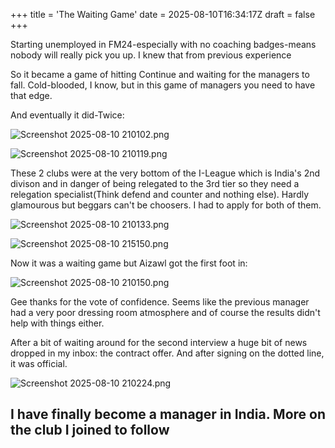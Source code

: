 +++
title = 'The Waiting Game'
date = 2025-08-10T16:34:17Z
draft = false
+++

Starting unemployed in FM24-especially with no coaching badges-means nobody will really pick you up. I knew that from previous experience

So it became a game of hitting Continue and waiting for the managers to fall. Cold-blooded, I know, but in this game of managers you need to have that edge.

And eventually it did-Twice:

![Screenshot 2025-08-10 210102.png](images/Screenshot%202025-08-10%20210102.png)

![Screenshot 2025-08-10 210119.png](images/Screenshot%202025-08-10%20210119.png)

These 2 clubs were at the very bottom of the I-League which is India's 2nd divison and in danger of being relegated to the 3rd tier so they need a relegation specialist(Think defend and counter and nothing else). Hardly glamourous but beggars can't be choosers. I had to apply for both of them.

![Screenshot 2025-08-10 210133.png](images/Screenshot%202025-08-10%20210133.png)

![Screenshot 2025-08-10 215150.png](images/Screenshot%202025-08-10%20215150.png)

Now it was a waiting game but Aizawl got the first foot in:

![Screenshot 2025-08-10 210150.png](images/Screenshot%202025-08-10%20210150.png)

Gee thanks for the vote of confidence. Seems like the previous manager had a very poor dressing room atmosphere and of course the results didn't help with things either.

After a bit of waiting around for the second interview a huge bit of news dropped in my inbox: the contract offer. And after signing on the dotted line, it was official.

![Screenshot 2025-08-10 210224.png](images/Screenshot%202025-08-10%20210224.png)

## I have finally become a manager in India. More on the club I joined to follow
